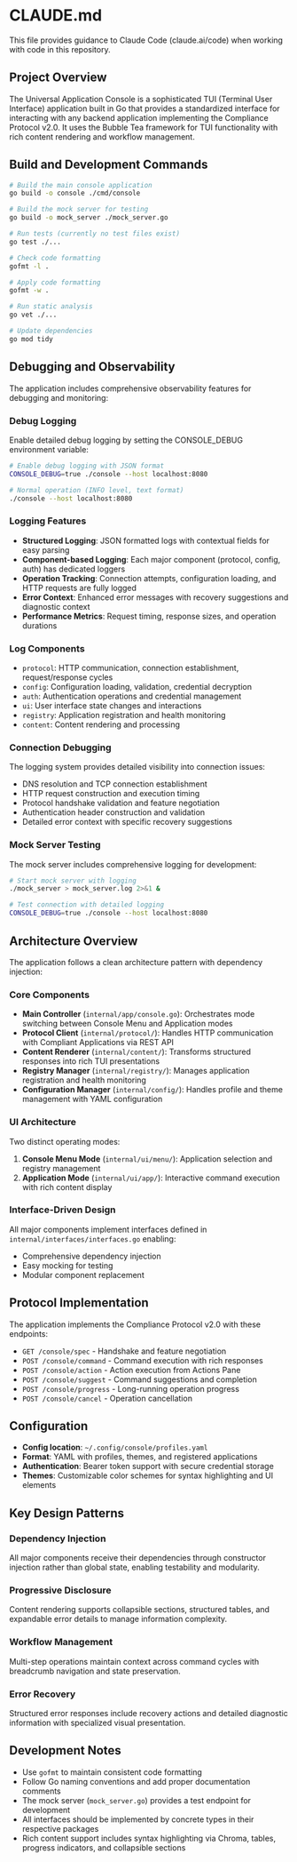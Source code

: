 # CLAUDE.md

This file provides guidance to Claude Code (claude.ai/code) when working with code in this repository.

## Project Overview

The Universal Application Console is a sophisticated TUI (Terminal User Interface) application built in Go that provides a standardized interface for interacting with any backend application implementing the Compliance Protocol v2.0. It uses the Bubble Tea framework for TUI functionality with rich content rendering and workflow management.

## Build and Development Commands

```bash
# Build the main console application
go build -o console ./cmd/console

# Build the mock server for testing
go build -o mock_server ./mock_server.go

# Run tests (currently no test files exist)
go test ./...

# Check code formatting
gofmt -l .

# Apply code formatting
gofmt -w .

# Run static analysis
go vet ./...

# Update dependencies
go mod tidy
```

## Debugging and Observability

The application includes comprehensive observability features for debugging and monitoring:

### Debug Logging
Enable detailed debug logging by setting the CONSOLE_DEBUG environment variable:
```bash
# Enable debug logging with JSON format
CONSOLE_DEBUG=true ./console --host localhost:8080

# Normal operation (INFO level, text format)
./console --host localhost:8080
```

### Logging Features
- **Structured Logging**: JSON formatted logs with contextual fields for easy parsing
- **Component-based Logging**: Each major component (protocol, config, auth) has dedicated loggers
- **Operation Tracking**: Connection attempts, configuration loading, and HTTP requests are fully logged
- **Error Context**: Enhanced error messages with recovery suggestions and diagnostic context
- **Performance Metrics**: Request timing, response sizes, and operation durations

### Log Components
- `protocol`: HTTP communication, connection establishment, request/response cycles
- `config`: Configuration loading, validation, credential decryption
- `auth`: Authentication operations and credential management
- `ui`: User interface state changes and interactions
- `registry`: Application registration and health monitoring
- `content`: Content rendering and processing

### Connection Debugging
The logging system provides detailed visibility into connection issues:
- DNS resolution and TCP connection establishment
- HTTP request construction and execution timing
- Protocol handshake validation and feature negotiation
- Authentication header construction and validation
- Detailed error context with specific recovery suggestions

### Mock Server Testing
The mock server includes comprehensive logging for development:
```bash
# Start mock server with logging
./mock_server > mock_server.log 2>&1 &

# Test connection with detailed logging
CONSOLE_DEBUG=true ./console --host localhost:8080
```

## Architecture Overview

The application follows a clean architecture pattern with dependency injection:

### Core Components
- **Main Controller** (`internal/app/console.go`): Orchestrates mode switching between Console Menu and Application modes
- **Protocol Client** (`internal/protocol/`): Handles HTTP communication with Compliant Applications via REST API
- **Content Renderer** (`internal/content/`): Transforms structured responses into rich TUI presentations
- **Registry Manager** (`internal/registry/`): Manages application registration and health monitoring
- **Configuration Manager** (`internal/config/`): Handles profile and theme management with YAML configuration

### UI Architecture
Two distinct operating modes:
1. **Console Menu Mode** (`internal/ui/menu/`): Application selection and registry management
2. **Application Mode** (`internal/ui/app/`): Interactive command execution with rich content display

### Interface-Driven Design
All major components implement interfaces defined in `internal/interfaces/interfaces.go` enabling:
- Comprehensive dependency injection
- Easy mocking for testing
- Modular component replacement

## Protocol Implementation

The application implements the Compliance Protocol v2.0 with these endpoints:
- `GET /console/spec` - Handshake and feature negotiation
- `POST /console/command` - Command execution with rich responses
- `POST /console/action` - Action execution from Actions Pane
- `POST /console/suggest` - Command suggestions and completion
- `POST /console/progress` - Long-running operation progress
- `POST /console/cancel` - Operation cancellation

## Configuration

- **Config location**: `~/.config/console/profiles.yaml`
- **Format**: YAML with profiles, themes, and registered applications
- **Authentication**: Bearer token support with secure credential storage
- **Themes**: Customizable color schemes for syntax highlighting and UI elements

## Key Design Patterns

### Dependency Injection
All major components receive their dependencies through constructor injection rather than global state, enabling testability and modularity.

### Progressive Disclosure
Content rendering supports collapsible sections, structured tables, and expandable error details to manage information complexity.

### Workflow Management
Multi-step operations maintain context across command cycles with breadcrumb navigation and state preservation.

### Error Recovery
Structured error responses include recovery actions and detailed diagnostic information with specialized visual presentation.

## Development Notes

- Use `gofmt` to maintain consistent code formatting
- Follow Go naming conventions and add proper documentation comments
- The mock server (`mock_server.go`) provides a test endpoint for development
- All interfaces should be implemented by concrete types in their respective packages
- Rich content support includes syntax highlighting via Chroma, tables, progress indicators, and collapsible sections